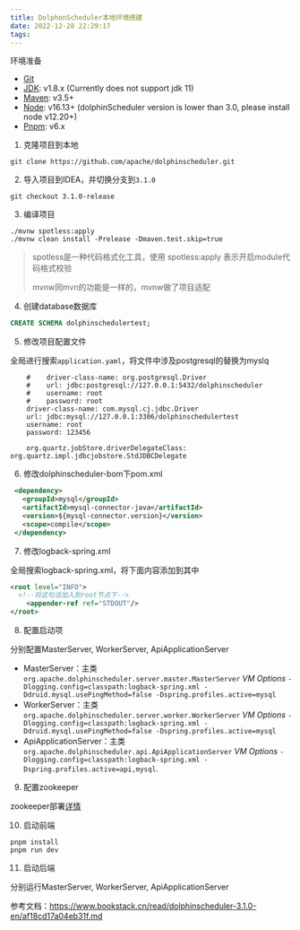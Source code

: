 ```yaml
---
title: DolphonScheduler本地环境搭建
date: 2022-12-28 22:29:17
tags:
---
```




环境准备

- [Git](https://git-scm.com/downloads)
- [JDK](https://www.oracle.com/technetwork/java/javase/downloads/index.html): v1.8.x (Currently does not support jdk 11)
- [Maven](http://maven.apache.org/download.cgi): v3.5+
- [Node](https://nodejs.org/en/download): v16.13+ (dolphinScheduler version is lower than 3.0, please install node v12.20+)
- [Pnpm](https://pnpm.io/installation): v6.x



1. 克隆项目到本地

```shell
git clone https://github.com/apache/dolphinscheduler.git
```

2. 导入项目到IDEA，并切换分支到``3.1.0``

```shell
git checkout 3.1.0-release
```

3. 编译项目

```shell
./mvnw spotless:apply 
./mvnw clean install -Prelease -Dmaven.test.skip=true
```

> spotless是一种代码格式化工具，使用 spotless:apply 表示开启module代码格式校验
>
> mvnw同mvn的功能是一样的，mvnw做了项目适配

4. 创建database数据库

```sql
CREATE SCHEMA dolphinschedulertest;
```

5. 修改项目配置文件

全局进行搜索``application.yaml``，将文件中涉及postgresql的替换为myslq

```shell
    #    driver-class-name: org.postgresql.Driver
    #    url: jdbc:postgresql://127.0.0.1:5432/dolphinscheduler
    #    username: root
    #    password: root
    driver-class-name: com.mysql.cj.jdbc.Driver
    url: jdbc:mysql://127.0.0.1:3306/dolphinschedulertest
    username: root
    password: 123456
    
    org.quartz.jobStore.driverDelegateClass: org.quartz.impl.jdbcjobstore.StdJDBCDelegate
```

6. 修改dolphinscheduler-bom下pom.xml

```xml
 <dependency>
   <groupId>mysql</groupId>
   <artifactId>mysql-connector-java</artifactId>
   <version>${mysql-connector.version}</version>
   <scope>compile</scope>
 </dependency>
```

7. 修改logback-spring.xml

全局搜索logback-spring.xml，将下面内容添加到其中

```xml
<root level="INFO">
  <!--将这句话加入到root节点下-->
	<appender-ref ref="STDOUT"/> 
</root>
```

8. 配置启动项

分别配置MasterServer, WorkerServer, ApiApplicationServer

- MasterServer：主类 `org.apache.dolphinscheduler.server.master.MasterServer`  *VM Options* `-Dlogging.config=classpath:logback-spring.xml -Ddruid.mysql.usePingMethod=false -Dspring.profiles.active=mysql`
- WorkerServer：主类 `org.apache.dolphinscheduler.server.worker.WorkerServer`  *VM Options* `-Dlogging.config=classpath:logback-spring.xml -Ddruid.mysql.usePingMethod=false -Dspring.profiles.active=mysql`
- ApiApplicationServer：主类 `org.apache.dolphinscheduler.api.ApiApplicationServer`  *VM Options* `-Dlogging.config=classpath:logback-spring.xml -Dspring.profiles.active=api,mysql`. 

9. 配置zookeeper

zookeeper部署[详情](https://blog.hoey.tk/2018/04/15/2018-04-15-hadoop-zookeeper%E9%9B%86%E7%BE%A4%E6%90%AD%E5%BB%BA%E5%8F%8A%E5%85%B6%E4%BD%BF%E7%94%A8/)

10. 启动前端

```shell
pnpm install
pnpm run dev
```

11. 启动后端

分别运行MasterServer, WorkerServer, ApiApplicationServer



参考文档：https://www.bookstack.cn/read/dolphinscheduler-3.1.0-en/af18cd17a04eb31f.md
